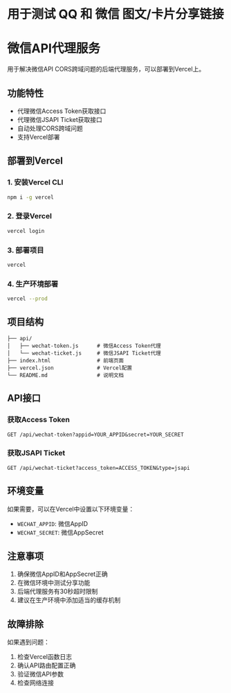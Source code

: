 # 用于测试 QQ 和 微信 图文/卡片分享链接
# 微信API代理服务

用于解决微信API CORS跨域问题的后端代理服务，可以部署到Vercel上。

## 功能特性

- 代理微信Access Token获取接口
- 代理微信JSAPI Ticket获取接口
- 自动处理CORS跨域问题
- 支持Vercel部署

## 部署到Vercel

### 1. 安装Vercel CLI
```bash
npm i -g vercel
```

### 2. 登录Vercel
```bash
vercel login
```

### 3. 部署项目
```bash
vercel
```

### 4. 生产环境部署
```bash
vercel --prod
```

## 项目结构

```
├── api/
│   ├── wechat-token.js      # 微信Access Token代理
│   └── wechat-ticket.js     # 微信JSAPI Ticket代理
├── index.html               # 前端页面
├── vercel.json              # Vercel配置
└── README.md                # 说明文档
```

## API接口

### 获取Access Token
```
GET /api/wechat-token?appid=YOUR_APPID&secret=YOUR_SECRET
```

### 获取JSAPI Ticket
```
GET /api/wechat-ticket?access_token=ACCESS_TOKEN&type=jsapi
```

## 环境变量

如果需要，可以在Vercel中设置以下环境变量：
- `WECHAT_APPID`: 微信AppID
- `WECHAT_SECRET`: 微信AppSecret

## 注意事项

1. 确保微信AppID和AppSecret正确
2. 在微信环境中测试分享功能
3. 后端代理服务有30秒超时限制
4. 建议在生产环境中添加适当的缓存机制

## 故障排除

如果遇到问题：
1. 检查Vercel函数日志
2. 确认API路由配置正确
3. 验证微信API参数
4. 检查网络连接
